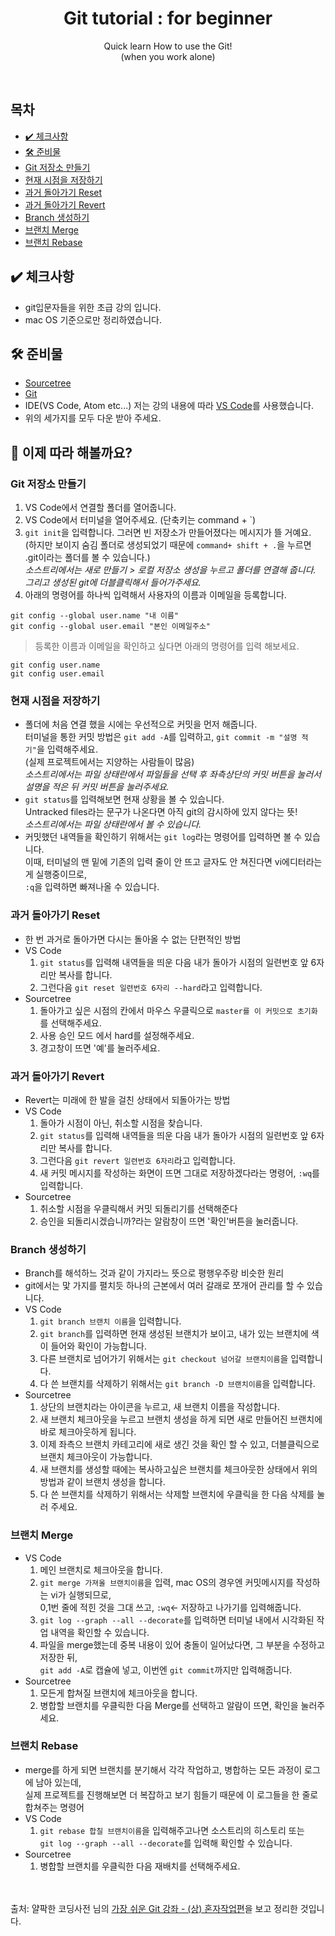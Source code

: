 <h1 align="center">Git tutorial : for beginner</h1>
<p align="center">Quick learn How to use the Git!<br>(when you work alone)</p>

<br> 

## 목차
- [✔️ 체크사항](#✔️-체크사항)
- [🛠 준비물](#🛠-준비물)
- [Git 저장소 만들기](#Git-저장소-만들기)
- [현재 시점을 저장하기](#현재-시점을-저장하기)
- [과거 돌아가기 Reset](#과거-돌아가기-Reset)
- [과거 돌아가기 Revert](#과거-돌아가기-Revert)
- [Branch 생성하기](#Branch-생성하기)
- [브랜치 Merge](#브랜치-Merge)
- [브랜치 Rebase](#브랜치-Rebase)

## ✔️ 체크사항
- git입문자들을 위한 초급 강의 입니다.
- mac OS 기준으로만 정리하였습니다.

## 🛠 준비물
- [Sourcetree](https://www.sourcetreeapp.com)
- [Git](https://git-scm.com)
- IDE(VS Code, Atom etc...) 저는 강의 내용에 따라 [VS Code](https://code.visualstudio.com)를 사용했습니다.
- 위의 세가지를 모두 다운 받아 주세요.

## 👏 이제 따라 해볼까요?

### Git 저장소 만들기
1. VS Code에서 연결할 폴더를 열어줍니다.
2. VS Code에서 터미널을 열어주세요. (단축키는 command + `)
3. `git init`을 입력합니다. 그러면 빈 저장소가 만들어졌다는 메시지가 뜰 거예요.
<br>(하지만 보이지 숨김 폴더로 생성되었기 때문에 `command+ shift + .`을 누르면 .git이라는 폴더를 볼 수 있습니다.)
<br>*소스트리에서는 새로 만들기 > 로컬 저장소 생성을 누르고 폴더를 연결해 줍니다. 그리고 생성된 git에 더블클릭해서 들어가주세요.*
4. 아래의 명령어를 하나씩 입력해서 사용자의 이름과 이메일을 등록합니다.
```
git config --global user.name "내 이름"
git config --global user.email "본인 이메일주소"
```
> 등록한 이름과 이메일을 확인하고 싶다면 아래의 명령어를 입력 해보세요.
```
git config user.name
git config user.email
```

### 현재 시점을 저장하기
- 폴더에 처음 연결 했을 시에는 우선적으로 커밋을 먼저 해줍니다.
<br>터미널을 통한 커밋 방법은 `git add -A`를 입력하고, `git commit -m "설명 적기"`을  입력해주세요.
<br>(실제 프로젝트에서는 지양하는 사람들이 많음)
<br>*소스트리에서는 파일 상태란에서 파일들을 선택 후 좌측상단의 커밋 버튼을 눌러서 설명을 적은 뒤 커밋 버튼을 눌러주세요.*
- `git status`를 입력해보면 현재 상황을 볼 수 있습니다.
<br>Untracked files라는 문구가 나온다면 아직 git의 감시하에 있지 않다는 뜻!
<br>*소스트리에서는 파일 상태란에서 볼 수 있습니다.*
- 커밋했던 내역들을 확인하기 위해서는 `git log`라는 명령어를 입력하면 볼 수 있습니다.
<br>이때, 터미널의 맨 밑에 기존의 입력 줄이 안 뜨고 글자도 안 쳐진다면 vi에디터라는게 실행중이므로,
<br>`:q`을 입력하면 빠져나올 수 있습니다.

### 과거 돌아가기 Reset
- 한 번 과거로 돌아가면 다시는 돌아올 수 없는 단편적인 방법
- VS Code
    1. `git status`를 입력해 내역들을 띄운 다음 내가 돌아가 시점의 일련번호 앞 6자리만 복사를 합니다.
    2. 그런다음 `git reset 일련번호 6자리 --hard`라고 입력합니다.
- Sourcetree
    1. 돌아가고 싶은 시점의 칸에서 마우스 우클릭으로 `master를 이 커밋으로 초기화`를 선택해주세요.
    2. 사용 승인 모드 에서 hard를 설정해주세요.
    3. 경고창이 뜨면 '예'를 눌러주세요.
  
### 과거 돌아가기 Revert
- Revert는 미래에 한 발을 걸친 상태에서 되돌아가는 방법
- VS Code
    1. 돌아가 시점이 아닌, 취소할 시점을 찾습니다.
    2. `git status`를 입력해 내역들을 띄운 다음 내가 돌아가 시점의 일련번호 앞 6자리만 복사를 합니다.
    3. 그런다음 `git revert 일련번호 6자리`라고 입력합니다.
    4. 새 커밋 메시지를 작성하는 화면이 뜨면 그대로 저장하겠다라는 명령어, `:wq`를 입력합니다.
- Sourcetree
    1. 취소할 시점을 우클릭해서 커밋 되돌리기를 선택해준다
    2. 승인을 되돌리시겠습니까?라는 알람창이 뜨면 '확인'버튼을 눌러줍니다.

### Branch 생성하기
- Branch를 해석하느 것과 같이 가지라느 뜻으로 평행우주랑 비슷한 원리
- git에서는 맟 가지를 펼치듯 하나의 근본에서 여러 갈래로 쪼개어 관리를 할 수 있습니다.
- VS Code
    1. `git branch 브랜치 이름`을 입력합니다.
    2. `git branch`를 입력하면 현재 생성된 브랜치가 보이고, 내가 있는 브랜치에 색이 들어와 확인이 가능합니다.
    3. 다른 브랜치로 넘어가기 위해서는 `git checkout 넘어갈 브랜치이름`을 입력합니다.
    4. 다 쓴 브랜치를 삭제하기 위해서는 `git branch -D 브랜치이름`을 입력합니다.
- Sourcetree
    1. 상단의 브랜치라는 아이콘을 누르고, 새 브랜치 이름을 작성합니다.
    2. 새 브랜치 체크아웃을 누르고 브랜치 생성을 하게 되면 새로 만들어진 브랜치에 바로 체크아웃하게 됩니다.
    3. 이제 좌측으 브랜치 카테고리에 새로 생긴 것을 확인 할 수 있고, 더블클릭으로 브랜치 체크아웃이 가능합니다.
    4. 새 브랜치를 생성할 때에는 복사하고싶은 브랜치를 체크아웃한 상태에서 위의 방법과 같이 브랜치 생성을 합니다.
    5. 다 쓴 브랜치를 삭제하기 위해서는 삭제할 브랜치에 우클릭을 한 다음 삭제를 눌러 주세요.

 ### 브랜치 Merge
- VS Code
    1. 메인 브랜치로 체크아웃을 합니다.
    2. `git merge 가져올 브랜치이름`을 입력, mac OS의 경우엔 커밋메시지를 작성하는 vi가 실행되므로,
    <br> 0,1번 줄에 적힌 것을 그대 쓰고, `:wq`<- 저장하고 나가기를 입력해줍니다.
    3. `git log --graph --all --decorate`를 입력하면 터미널 내에서 시각화된 작업 내역을 확인할 수 있습니다.
    4. 파일을 merge했는데 중복 내용이 있어 충돌이 일어났다면, 그 부분을 수정하고 저장한 뒤,
    <br>`git add -A`로 캡슐에 넣고, 이번엔 `git commit`까지만 입력해줍니다.
- Sourcetree   
    1. 모든게 합쳐질 브랜치에 체크아웃을 합니다.
    2. 병합할 브랜치를 우클릭한 다음 Merge를 선택하고 알람이 뜨면, 확인을 눌러주세요.
    
 ### 브랜치 Rebase
- merge를 하게 되면 브랜치를 분기해서 각각 작업하고, 병합하는 모든 과정이 로그에 남아 있는데,
<br>실제 프로젝트를 진행해보면 더 복잡하고 보기 힘들기 때문에 이 로그들을 한 줄로 합쳐주는 명령어
- VS Code
    1. `git rebase 합칠 브랜치이름`을 입력해주고나면 소스트리의 히스토리 또는
    <br>`git log --graph --all --decorate`를 입력해 확인할 수 있습니다.
- Sourcetree   
    1. 병합할 브랜치를 우클릭한 다음 재배치를 선택해주세요.
    
    
    
<br>
<br>
출처: 얄팍한 코딩사전 님의 <a href= "https://www.youtube.com/watch?v=FXDjmsiv8fI&t=791s">가장 쉬운 Git 강좌 - (상) 혼자작업편<a>을 보고 정리한 것입니다.
